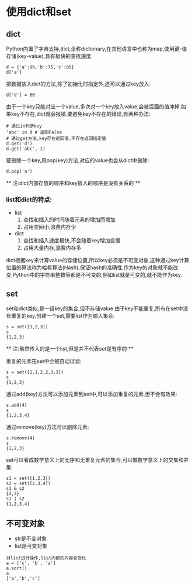 # 使用dict和set
## dict
Python内置了字典支持,dict,全称dictionary,在其他语言中也称为map,使用键-值存储(key-value),具有极快的查找速度.
```
d = {'a':99,'b':75,'c':85}
d['a']
```
把数据放入dict的方法,除了初始化时指定外,还可以通过key放入:
```
d['d'] = 60
```
由于一个key只能对应一个value,多次对一个key放入value,会被后面的值冲掉.如果key不存在,dict就会报错.要避免key不存在的错误,有两种办法:
```
# 通过in判断key
'abc' in d # 返回False
# 通过get方法,key存在返回值,不存在返回指定值
d.get('d')
d.get('abc',-1)
```
要删除一个key,用pop(key)方法,对应的value也会从dict中删除:
```
d.pop('a')
```
** 注:dict内部存放的顺序和key放入的顺序是没有关系的 **

### list和dict的特点:
* list
  1. 查找和插入的时间随着元素的增加而增加
  2. 占用空间小,浪费内存少
* dict
  1. 查找和插入速度极快,不会随着key增加变慢
  2. 占用大量内存,浪费内存多
    
dict根据key来计算value的存储位置,所以key必须是不可变对象,这种通过key计算位置的算法称为哈希算法(Hash),保证hash的准确性,作为key的对象就不能改变,Python中的字符串整数等都是不可变的,例如list就是可变的,就不能作为key.

## set
set和dict类似,是一组key的集合,但不存储value.由于key不能重复,所有在set中没有重复的key.创建一个set,需要list作为输入集合:
```
s = set([1,2,3])
s
{1,2,3}
```
** 注:虽然传入的是一个list,但是并不代表set是有序的 **

重复的元素在set中会被自动过滤:
```
s = set([1,1,2,2,3,3])
s
{1,2,3}
```
通过add(key)方法可以添加元素到set中,可以添加重复的元素,但不会有效果:
```
s.add(4)
s
{1,2,3,4}
```
通过remove(key)方法可以删除元素:
```
s.remove(4)
s
{1,2,3}
```
set可以看成数学意义上的无序和无重复元素的集合,可以做数学意义上的交集和并集:
```
s1 = set([1,2,3])
s2 = set([2,3,4])
s1 & s2
{2,3}
s1 | s2
{1,2,3,4}
```
## 不可变对象
* str是不变对象
* list是可变对象
```
对list进行操作,list内部的内容会变化
a = ['c', 'b', 'a']
a.sort()
a
['a','b','c']
```